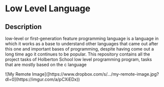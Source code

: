 <h1> Low Level Language </h1>
<h2> Description </h2>
<p>low-level or first-generation feature programming language is a language in which it works as a base to understand other languages that came out after this one and important bases of programming, despite having come out a long time ago it continues to be popular. This repository contains all the project tasks of Holberton School low level programming program, tasks that are mostly based on the c language</p>
![My Remote Image]([https://www.dropbox.com/s/.../my-remote-image.jpg?dl=0](https://imgur.com/a/pCXiEDx))
